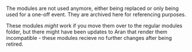 The modules are not used anymore, either being replaced or only being used for a one-off event. They are archived here
for referencing purposes.

These modules *might* work if you move them over to the regular modules folder, but there might have been updates to
Aran that render them incompatible - these modules recieve no further changes after being retired. 
